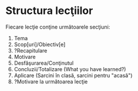 # Structura lecţiilor #

Fiecare lecţie conţine următoarele secţiuni:

1. Tema
2. Scop[uri]/Obiectiv[e]
3. ?Recapitulare
4. Motivare
5. Desfăşurarea/Conţinutul
6. Concluzii/Totalizare (What you have learned?)
7. Aplicare (Sarcini în clasă, sarcini pentru "acasă")
8. ?Motivare la următoarea lecţie

